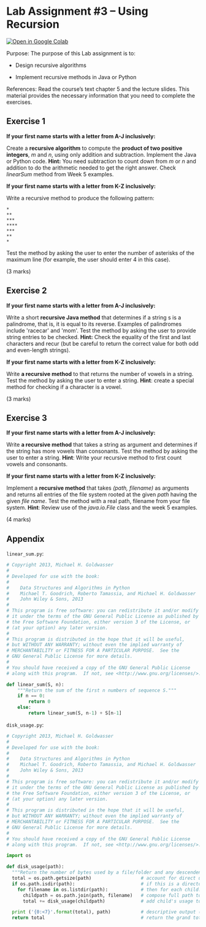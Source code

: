 # Lab Assignment #3 – Using Recursion

[![Open in Google Colab](https://colab.research.google.com/assets/colab-badge.svg)](https://colab.research.google.com/github/ttran375/comp254-assignment3/blob/main/src/notebook.ipynb)

Purpose: The purpose of this Lab assignment is to:

- Design recursive algorithms

- Implement recursive methods in Java or Python

References: Read the course’s text chapter 5 and the lecture slides.
This material provides the necessary information that you need to
complete the exercises.

## Exercise 1

**If your first name starts with a letter from A-J inclusively:**

Create a **recursive algorithm** to compute the **product of two
positive integers**, *m* and *n*, using only addition and subtraction.
Implement the Java or Python code. **Hint:** You need subtraction to
count down from *m* or *n* and addition to do the arithmetic needed to
get the right answer. Check *linearSum* method from Week 5 examples.

**If your first name starts with a letter from K-Z inclusively:**

Write a recursive method to produce the following pattern:

```
*
**
***
****
***
**
*
```

Test the method by asking the user to enter the number of asterisks of
the maximum line (for example, the user should enter 4 in this case).

(3 marks)

## Exercise 2

**If your first name starts with a letter from A-J inclusively:**

Write a short **recursive Java method** that determines if a string s is
a palindrome, that is, it is equal to its reverse. Examples of
palindromes include 'racecar' and 'mom'. Test the method by asking the
user to provide string entries to be checked. **Hint:** Check the
equality of the first and last characters and recur (but be careful to
return the correct value for both odd and even-length strings).

**If your first name starts with a letter from K-Z inclusively:**

Write **a recursive method** to that returns the number of vowels in a
string. Test the method by asking the user to enter a string. **Hint**:
create a special method for checking if a character is a vowel.

(3 marks)

## Exercise 3

**If your first name starts with a letter from A-J inclusively:**

Write **a recursive method** that takes a string as argument and
determines if the string has more vowels than consonants. Test the
method by asking the user to enter a string. **Hint**: Write your
recursive method to first count vowels and consonants.

**If your first name starts with a letter from K-Z inclusively:**

Implement a **recursive method** that takes *(path, filename)* as
arguments and returns all entries of the file system rooted at the given
*path* having the given *file name*. Test the method with a real path,
filename from your file system. **Hint**: Review use of the
*java.io.File* class and the week 5 examples.

(4 marks)

## Appendix

`linear_sum.py`:

```python
# Copyright 2013, Michael H. Goldwasser
#
# Developed for use with the book:
#
#    Data Structures and Algorithms in Python
#    Michael T. Goodrich, Roberto Tamassia, and Michael H. Goldwasser
#    John Wiley & Sons, 2013
#
# This program is free software: you can redistribute it and/or modify
# it under the terms of the GNU General Public License as published by
# the Free Software Foundation, either version 3 of the License, or
# (at your option) any later version.
#
# This program is distributed in the hope that it will be useful,
# but WITHOUT ANY WARRANTY; without even the implied warranty of
# MERCHANTABILITY or FITNESS FOR A PARTICULAR PURPOSE.  See the
# GNU General Public License for more details.
#
# You should have received a copy of the GNU General Public License
# along with this program.  If not, see <http://www.gnu.org/licenses/>.

def linear_sum(S, n):
    """Return the sum of the first n numbers of sequence S."""
    if n == 0:
        return 0
    else:
        return linear_sum(S, n-1) + S[n-1]
```

`disk_usage.py`:

```python
# Copyright 2013, Michael H. Goldwasser
#
# Developed for use with the book:
#
#    Data Structures and Algorithms in Python
#    Michael T. Goodrich, Roberto Tamassia, and Michael H. Goldwasser
#    John Wiley & Sons, 2013
#
# This program is free software: you can redistribute it and/or modify
# it under the terms of the GNU General Public License as published by
# the Free Software Foundation, either version 3 of the License, or
# (at your option) any later version.
#
# This program is distributed in the hope that it will be useful,
# but WITHOUT ANY WARRANTY; without even the implied warranty of
# MERCHANTABILITY or FITNESS FOR A PARTICULAR PURPOSE.  See the
# GNU General Public License for more details.
#
# You should have received a copy of the GNU General Public License
# along with this program.  If not, see <http://www.gnu.org/licenses/>.

import os

def disk_usage(path):
  """Return the number of bytes used by a file/folder and any descendents."""
  total = os.path.getsize(path)                  # account for direct usage
  if os.path.isdir(path):                        # if this is a directory,
    for filename in os.listdir(path):            # then for each child:
      childpath = os.path.join(path, filename)   # compose full path to child
      total += disk_usage(childpath)             # add child's usage to total

  print ('{0:<7}'.format(total), path)           # descriptive output (optional)
  return total                                   # return the grand total
```

